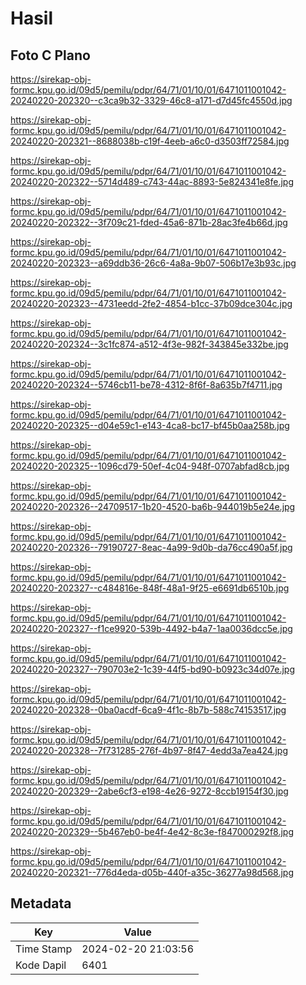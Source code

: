 # Hasil

## Foto C Plano

https://sirekap-obj-formc.kpu.go.id/09d5/pemilu/pdpr/64/71/01/10/01/6471011001042-20240220-202320--c3ca9b32-3329-46c8-a171-d7d45fc4550d.jpg

https://sirekap-obj-formc.kpu.go.id/09d5/pemilu/pdpr/64/71/01/10/01/6471011001042-20240220-202321--8688038b-c19f-4eeb-a6c0-d3503ff72584.jpg

https://sirekap-obj-formc.kpu.go.id/09d5/pemilu/pdpr/64/71/01/10/01/6471011001042-20240220-202322--5714d489-c743-44ac-8893-5e824341e8fe.jpg

https://sirekap-obj-formc.kpu.go.id/09d5/pemilu/pdpr/64/71/01/10/01/6471011001042-20240220-202322--3f709c21-fded-45a6-871b-28ac3fe4b66d.jpg

https://sirekap-obj-formc.kpu.go.id/09d5/pemilu/pdpr/64/71/01/10/01/6471011001042-20240220-202323--a69ddb36-26c6-4a8a-9b07-506b17e3b93c.jpg

https://sirekap-obj-formc.kpu.go.id/09d5/pemilu/pdpr/64/71/01/10/01/6471011001042-20240220-202323--4731eedd-2fe2-4854-b1cc-37b09dce304c.jpg

https://sirekap-obj-formc.kpu.go.id/09d5/pemilu/pdpr/64/71/01/10/01/6471011001042-20240220-202324--3c1fc874-a512-4f3e-982f-343845e332be.jpg

https://sirekap-obj-formc.kpu.go.id/09d5/pemilu/pdpr/64/71/01/10/01/6471011001042-20240220-202324--5746cb11-be78-4312-8f6f-8a635b7f4711.jpg

https://sirekap-obj-formc.kpu.go.id/09d5/pemilu/pdpr/64/71/01/10/01/6471011001042-20240220-202325--d04e59c1-e143-4ca8-bc17-bf45b0aa258b.jpg

https://sirekap-obj-formc.kpu.go.id/09d5/pemilu/pdpr/64/71/01/10/01/6471011001042-20240220-202325--1096cd79-50ef-4c04-948f-0707abfad8cb.jpg

https://sirekap-obj-formc.kpu.go.id/09d5/pemilu/pdpr/64/71/01/10/01/6471011001042-20240220-202326--24709517-1b20-4520-ba6b-944019b5e24e.jpg

https://sirekap-obj-formc.kpu.go.id/09d5/pemilu/pdpr/64/71/01/10/01/6471011001042-20240220-202326--79190727-8eac-4a99-9d0b-da76cc490a5f.jpg

https://sirekap-obj-formc.kpu.go.id/09d5/pemilu/pdpr/64/71/01/10/01/6471011001042-20240220-202327--c484816e-848f-48a1-9f25-e6691db6510b.jpg

https://sirekap-obj-formc.kpu.go.id/09d5/pemilu/pdpr/64/71/01/10/01/6471011001042-20240220-202327--f1ce9920-539b-4492-b4a7-1aa0036dcc5e.jpg

https://sirekap-obj-formc.kpu.go.id/09d5/pemilu/pdpr/64/71/01/10/01/6471011001042-20240220-202327--790703e2-1c39-44f5-bd90-b0923c34d07e.jpg

https://sirekap-obj-formc.kpu.go.id/09d5/pemilu/pdpr/64/71/01/10/01/6471011001042-20240220-202328--0ba0acdf-6ca9-4f1c-8b7b-588c74153517.jpg

https://sirekap-obj-formc.kpu.go.id/09d5/pemilu/pdpr/64/71/01/10/01/6471011001042-20240220-202328--7f731285-276f-4b97-8f47-4edd3a7ea424.jpg

https://sirekap-obj-formc.kpu.go.id/09d5/pemilu/pdpr/64/71/01/10/01/6471011001042-20240220-202329--2abe6cf3-e198-4e26-9272-8ccb19154f30.jpg

https://sirekap-obj-formc.kpu.go.id/09d5/pemilu/pdpr/64/71/01/10/01/6471011001042-20240220-202329--5b467eb0-be4f-4e42-8c3e-f847000292f8.jpg

https://sirekap-obj-formc.kpu.go.id/09d5/pemilu/pdpr/64/71/01/10/01/6471011001042-20240220-202321--776d4eda-d05b-440f-a35c-36277a98d568.jpg


## Metadata

| Key        | Value               |
| ---------- | ------------------- |
| Time Stamp | 2024-02-20 21:03:56 |
| Kode Dapil | 6401                |



